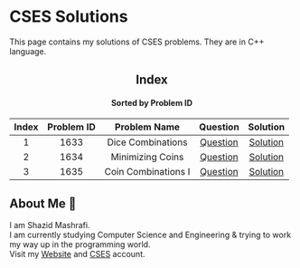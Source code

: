 # CSES Solutions

This page contains my solutions of CSES problems. They are in C++ language.  


<div align="center">

## Index 
#### Sorted by Problem ID 
|  Index  | Problem ID | Problem Name | Question | Solution |
| :-----: |  :--------: | :----------: | :------: | :------: |
| 1 | 1633 | Dice Combinations | [Question](https://cses.fi/problemset/task/1633) | [Solution](https://github.com/ShazidMashrafi/Problem-Solving/tree/master/Online%20Judges/CSES/Codes/1633%20-%20Dice%20Combinations)
| 2 | 1634 | Minimizing Coins | [Question](https://cses.fi/problemset/task/1634) | [Solution](https://github.com/ShazidMashrafi/Problem-Solving/tree/master/Online%20Judges/CSES/Codes/1634%20-%20Minimizing%20Coins)
| 3 | 1635 | Coin Combinations I | [Question](https://cses.fi/problemset/task/1635) | [Solution](https://github.com/ShazidMashrafi/Problem-Solving/tree/master/Online%20Judges/CSES/Codes/1635%20-%20Coin%20Combinations%20I)



</div>

## About Me :eyes:

I am Shazid Mashrafi.  
I am currently studying Computer Science and Engineering & trying to work my way up in the programming world.     
Visit my [Website](https://shazidmashrafi.com) and [CSES](https://cses.fi/user/238576) account.